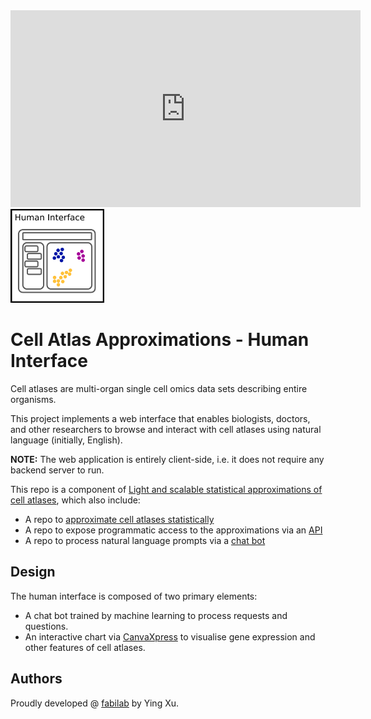 <iframe width="560" height="315" src="https://www.youtube.com/embed/dpX5lGmDUVs?si=837C2_WxZ569LKZ2" title="YouTube video player" frameborder="0" allow="accelerometer; autoplay; clipboard-write; encrypted-media; gyroscope; picture-in-picture; web-share" referrerpolicy="strict-origin-when-cross-origin" allowfullscreen></iframe>

<img src="https://raw.githubusercontent.com/fabilab/cell_atlas_approximations/main/figures/figure_HI.png" width="150" height="150">

# Cell Atlas Approximations - Human Interface
Cell atlases are multi-organ single cell omics data sets describing entire organisms.

This project implements a web interface that enables biologists, doctors, and other researchers to browse and interact with cell atlases using natural language (initially, English).

**NOTE:** The web application is entirely client-side, i.e. it does not require any backend server to run.

This repo is a component of [Light and scalable statistical approximations of cell atlases](https://chanzuckerberg.com/science/programs-resources/single-cell-biology/data-insights/light-and-scalable-statistical-approximations-of-cell-atlases/), which also include:

- A repo to [approximate cell atlases statistically](https://github.com/fabilab/cell_atlas_approximations_compression)
- A repo to expose programmatic access to the approximations via an [API](https://github.com/fabilab/cell_atlas_approximations_API)
- A repo to process natural language prompts via a [chat bot](https://github.com/fabilab/cell_atlas_approximations_NLP)

## Design
The human interface is composed of two primary elements:
- A chat bot trained by machine learning to process requests and questions.
- An interactive chart via [CanvaXpress](https://canvasxpress.org/index.html) to visualise gene expression and other features of cell atlases.

## Authors
Proudly developed @ [fabilab](https://fabilab.org) by Ying Xu.
